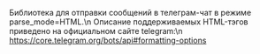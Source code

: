 Библиотека для отправки сообщений в телеграм-чат в режиме parse_mode=HTML.\n
Описание поддерживаемых HTML-тэгов приведено на официальном сайте telegram:\n
https://core.telegram.org/bots/api#formatting-options
